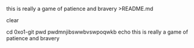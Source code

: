 this is really a game of patience and bravery >README.md 


clear




cd 0xo1-git
pwd
pwdmnjibswwbvswpoqwkb
echo this is really a game of patience and bravery
